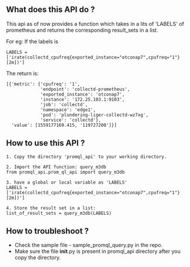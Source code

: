 ## What does this API do ?
This api as of now provides a function which takes in a lits of 'LABELS' of prometheus
and returns the corresponding result_sets in a list.

For eg:
If the labels is

```
LABELS = ['irate(collectd_cpufreq{exported_instance="otconap7",cpufreq="1"}[2m])']
```

The return is:

```
[{'metric': {'cpufreq': '1',
             'endpoint': 'collectd-prometheus',
             'exported_instance': 'otconap7',
             'instance': '172.25.103.1:9103',
             'job': 'collectd',
             'namespace': 'edge1',
             'pod': 'plundering-liger-collectd-wz7xg',
             'service': 'collectd'},
  'value': [1559177169.415, '119727200']}]
```

## How to use this API ?

```
1. Copy the directory 'promql_api' to your working directory. 
```

```
2. Import the API function: query_m3db
from promql_api.prom_ql_api import query_m3db
```

```
3. have a global or local variable as 'LABELS'
LABELS = ['irate(collectd_cpufreq{exported_instance="otconap7",cpufreq="1"}[2m])']
```

```
4. Store the result set in a list:
list_of_result_sets = query_m3db(LABELS)
```

## How to troubleshoot ?

* Check the sample file - sample_promql_query.py in the repo.
* Make sure the file __init__.py is present in promql_api directory after you copy the directory.
